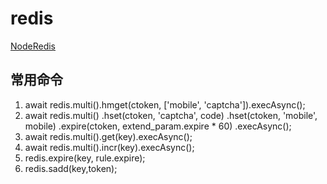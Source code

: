 # redis

[NodeRedis](https://github.com/NodeRedis/node_redis)

## 常用命令

1. await redis.multi\(\).hmget\(ctoken, \['mobile', 'captcha'\]\).execAsync\(\);
2. await redis.multi\(\) .hset\(ctoken, 'captcha', code\) .hset\(ctoken, 'mobile', mobile\) .expire\(ctoken, extend\_param.expire \* 60\) .execAsync\(\);
3. await redis.multi\(\).get\(key\).execAsync\(\);
4. await redis.multi\(\).incr\(key\).execAsync\(\);
5. redis.expire\(key, rule.expire\);
6. redis.sadd\(key,token\);

